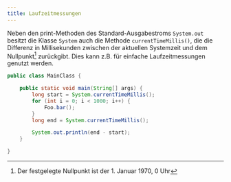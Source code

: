 ```yaml
---
title: Laufzeitmessungen
---
```


Neben den print-Methoden des Standard-Ausgabestroms `System.out` besitzt die Klasse `System` auch die Methode `currentTimeMillis()`, die die Differenz in Millisekunden
zwischen der aktuellen Systemzeit und dem Nullpunkt[^1] zurückgibt. Dies kann z.B. für einfache Laufzeitmessungen genutzt werden.

```java
public class MainClass {

    public static void main(String[] args) {
        long start = System.currentTimeMillis();    
        for (int i = 0; i < 1000; i++) {
            Foo.bar();
        }    
        long end = System.currentTimeMillis();

        System.out.println(end - start);
    }

}
```

[^1]: Der festgelegte Nullpunkt ist der 1. Januar 1970, 0 Uhr
